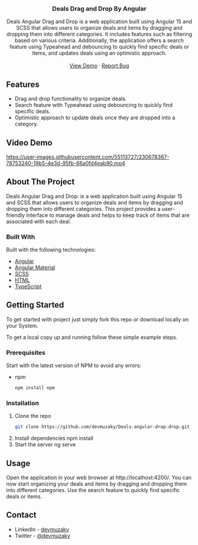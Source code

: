<br />
<p align="center">
  <a href="https://devmuzaky.github.io/Deals-angular-drap-drop/">
  </a>

<h3 align="center">Deals Drag and Drop By Angular</h3>

  <p align="center">
Deals Angular Drag and Drop is a web application built using Angular 15 and SCSS that allows users to organize deals and items by dragging and dropping them into different categories. It includes features such as filtering based on various criteria. Additionally, the application offers a search feature using Typeahead and debouncing to quickly find specific deals or items, and updates deals using an optimistic approach.
    <br />
    <br />
    <a href="https://devmuzaky.github.io/Deals-angular-drap-drop/">View Demo</a>
    ·
    <a href="https://github.com/devmuzaky/Deals-angular-drap-drop/issues">Report Bug</a>
  </p>


## Features
- Drag and drop functionality to organize deals.
- Search feature with Typeahead using debouncing to quickly find specific deals.
- Optimistic approach to update deals once they are dropped into a category.

## Video Demo

https://user-images.githubusercontent.com/55113727/230678367-78753240-19b5-4e3d-95fb-66a0fd4eab90.mp4


## About The Project
Deals Angular Drag and Drop: is a web application built using Angular 15 and SCSS that allows users to organize deals and items by dragging and dropping them into different categories. This project provides a user-friendly interface to manage deals and helps to keep track of items that are associated with each deal.


### Built With

Built with the following technologies:
- [Angular](https://angular.io/)
- [Angular Material](https://material.angular.io/)
- [SCSS](https://sass-lang.com/)
- [HTML](https://developer.mozilla.org/en-US/docs/Web/HTML)
- [TypeScript](https://www.typescriptlang.org/)

<!-- GETTING STARTED -->

## Getting Started

To get started with project just simply fork this repo or download locally on your System.

To get a local copy up and running follow these simple example steps.

### Prerequisites

Start with the latest version of NPM to avoid any errors:

- npm
  ```sh
  npm install npm
  ```

### Installation

1. Clone the repo
   ```sh
   git clone https://github.com/devmuzaky/Deals-angular-drap-drop.git
   ```
2. Install dependencies npm install
3. Start the server ng serve

<!-- USAGE EXAMPLES -->

## Usage
Open the application in your web browser at http://localhost:4200/. You can now start organizing your deals and items by dragging and dropping them into different categories. Use the search feature to quickly find specific deals or items.

[//]: # (Add Contact Info)

## Contact
- LinkedIn - [devmuzaky](https://www.linkedin.com/in/devmuzaky/)
- Twitter - [@devmuzaky](https://twitter.com/devmuzaky)

